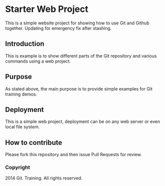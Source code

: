 # Starter Web Project

This is a simple website project for showing how to use Git and Github together. Updating for emergency fix after stashing.

## Introduction

This is example is to show different parts of the Git repository and various commands using a web project.

## Purpose

As stated above, the main purpose is to provide simple examples for Git training demos.

## Deployment

This is a simple web project, deployment can be on any web server or even local file system.

## How to contribute

Please fork this repository and then issue Pull Requests for review.

### Copyright

2014 Git. Training. All rights reserved.
